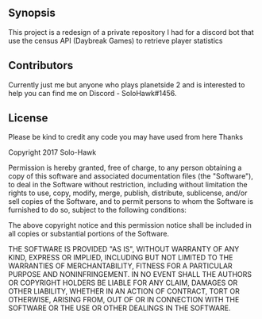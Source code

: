 ## Synopsis

This project is a redesign of a private repository I had for a discord bot that use the census API (Daybreak Games) to retrieve player statistics

## Contributors

Currently just me but anyone who plays planetside 2 and is interested to help you can find me on Discord - SoloHawk#1456.

## License

Please be kind to credit any code you may have used from here Thanks

Copyright 2017 Solo-Hawk

Permission is hereby granted, free of charge, to any person obtaining a copy of this software and associated documentation files (the "Software"), to deal in the Software without restriction, including without limitation the rights to use, copy, modify, merge, publish, distribute, sublicense, and/or sell copies of the Software, and to permit persons to whom the Software is furnished to do so, subject to the following conditions:

The above copyright notice and this permission notice shall be included in all copies or substantial portions of the Software.

THE SOFTWARE IS PROVIDED "AS IS", WITHOUT WARRANTY OF ANY KIND, EXPRESS OR IMPLIED, INCLUDING BUT NOT LIMITED TO THE WARRANTIES OF MERCHANTABILITY, FITNESS FOR A PARTICULAR PURPOSE AND NONINFRINGEMENT. IN NO EVENT SHALL THE AUTHORS OR COPYRIGHT HOLDERS BE LIABLE FOR ANY CLAIM, DAMAGES OR OTHER LIABILITY, WHETHER IN AN ACTION OF CONTRACT, TORT OR OTHERWISE, ARISING FROM, OUT OF OR IN CONNECTION WITH THE SOFTWARE OR THE USE OR OTHER DEALINGS IN THE SOFTWARE.